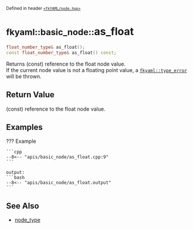 <small>Defined in header [`<fkYAML/node.hpp>`](https://github.com/fktn-k/fkYAML/blob/develop/include/fkYAML/node.hpp)</small>

# <small>fkyaml::basic_node::</small>as_float

```cpp
float_number_type& as_float();
const float_number_type& as_float() const;
```

Returns (const) reference to the float node value.  
If the current node value is not a floating point value, a [`fkyaml::type_error`](../exception/type_error.md) will be thrown.  

## **Return Value**

(const) reference to the float node value.  

## **Examples**

??? Example

    ```cpp
    --8<-- "apis/basic_node/as_float.cpp:9"
    ```

    output:
    ```bash
    --8<-- "apis/basic_node/as_float.output"
    ```

## **See Also**

* [node_type](../node_type.md)

